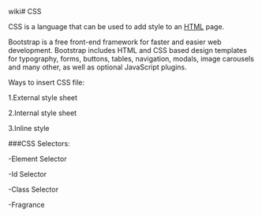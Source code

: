 wiki# CSS







CSS is a language that can be used to add style to an [HTML](/wiki/HTML) page.







Bootstrap is a free front-end framework for faster and easier web development. Bootstrap includes HTML and CSS based design templates for typography, forms, buttons, tables, navigation, modals, image carousels and many other, as well as optional JavaScript plugins.







Ways to insert CSS file:







 1.External style sheet







 2.Internal style sheet







 3.Inline style







###CSS Selectors:







 -Element Selector







 -Id Selector







 -Class Selector

 -Fragrance